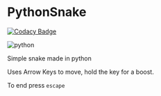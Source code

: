 # PythonSnake

[![Codacy Badge](https://api.codacy.com/project/badge/Grade/72da323ae081487aa92341a3589d656e)](https://app.codacy.com/app/Aikufurr/PythonSnake?utm_source=github.com&utm_medium=referral&utm_content=Aikufurr/PythonSnake&utm_campaign=Badge_Grade_Dashboard)

![python](https://forthebadge.com/images/badges/made-with-python.svg)

Simple snake made in python

Uses Arrow Keys to move, hold the key for a boost.

To end press `escape`
